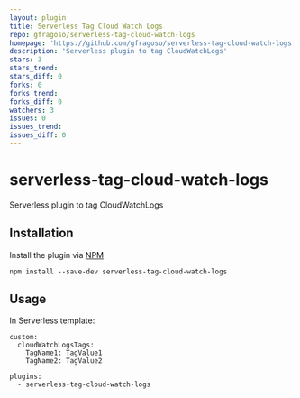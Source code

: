 ```yaml
---
layout: plugin
title: Serverless Tag Cloud Watch Logs
repo: gfragoso/serverless-tag-cloud-watch-logs
homepage: 'https://github.com/gfragoso/serverless-tag-cloud-watch-logs'
description: 'Serverless plugin to tag CloudWatchLogs'
stars: 3
stars_trend: 
stars_diff: 0
forks: 0
forks_trend: 
forks_diff: 0
watchers: 3
issues: 0
issues_trend: 
issues_diff: 0
---
```



# serverless-tag-cloud-watch-logs
Serverless plugin to tag CloudWatchLogs

## Installation

Install the plugin via <a href="https://docs.npmjs.com/cli/install">NPM</a>

```
npm install --save-dev serverless-tag-cloud-watch-logs
```

## Usage

In Serverless template:

```
custom:
  cloudWatchLogsTags:
    TagName1: TagValue1
    TagName2: TagValue2

plugins: 
  - serverless-tag-cloud-watch-logs

```
